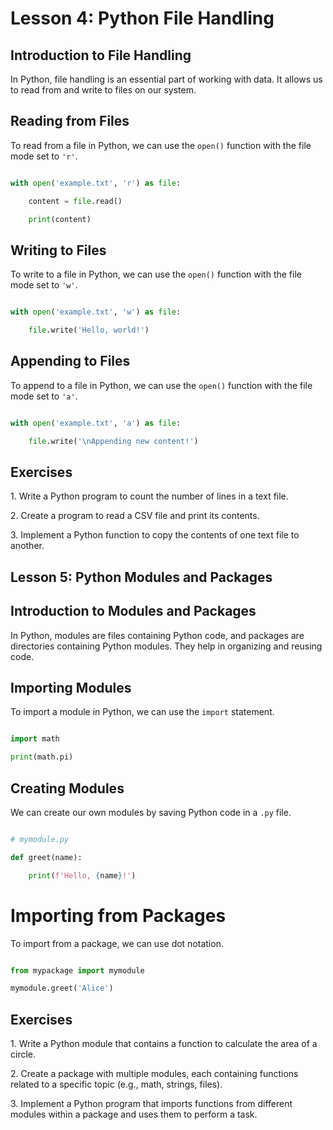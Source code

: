 # Lesson 4: Python File Handling

## Introduction to File Handling

In Python, file handling is an essential part of working with data. It allows us to read from and write to files on our system.

## Reading from Files

To read from a file in Python, we can use the `open()` function with the file mode set to `'r'`.

```python

with open('example.txt', 'r') as file:

    content = file.read()

    print(content)

```

## Writing to Files

To write to a file in Python, we can use the `open()` function with the file mode set to `'w'`.

```python

with open('example.txt', 'w') as file:

    file.write('Hello, world!')

```

## Appending to Files

To append to a file in Python, we can use the `open()` function with the file mode set to `'a'`.

```python

with open('example.txt', 'a') as file:

    file.write('\nAppending new content!')

```

## Exercises

1\. Write a Python program to count the number of lines in a text file.

2\. Create a program to read a CSV file and print its contents.

3\. Implement a Python function to copy the contents of one text file to another.

## Lesson 5: Python Modules and Packages

## Introduction to Modules and Packages

In Python, modules are files containing Python code, and packages are directories containing Python modules. They help in organizing and reusing code.

## Importing Modules

To import a module in Python, we can use the `import` statement.

```python

import math

print(math.pi)

```

## Creating Modules

We can create our own modules by saving Python code in a `.py` file.

```python

# mymodule.py

def greet(name):

    print(f'Hello, {name}!')

```

# Importing from Packages

To import from a package, we can use dot notation.

```python

from mypackage import mymodule

mymodule.greet('Alice')

```

## Exercises

1\. Write a Python module that contains a function to calculate the area of a circle.

2\. Create a package with multiple modules, each containing functions related to a specific topic (e.g., math, strings, files).

3\. Implement a Python program that imports functions from different modules within a package and uses them to perform a task.
